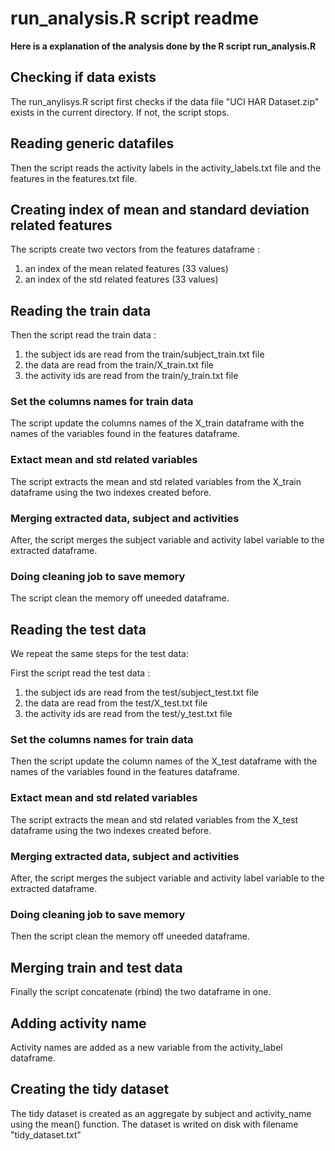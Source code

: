 # run_analysis.R script readme

**Here is a explanation of the analysis done by the R script run_analysis.R**

## Checking if data exists
The run_anylisys.R script first checks if the data file "UCI HAR Dataset.zip" exists in the current directory. If not, the script stops.

## Reading generic datafiles
Then the script reads the activity labels in the activity_labels.txt file and the features in the features.txt file.

## Creating index of mean and standard deviation related features 
The scripts create two vectors from the features dataframe :
 1. an index of the mean related features (33 values)
 2. an index of the std related features (33 values)

## Reading the train data
Then the script read the train data :
 1. the subject ids are read from the train/subject_train.txt file
 2. the data are read from the train/X_train.txt file
 3. the activity ids are read from the train/y_train.txt file 
 
### Set the columns names for train data
The script update the columns names of the X_train dataframe with the names of the variables found in the features dataframe.

### Extact mean and std related variables 
The script extracts the mean and std related variables from the X_train dataframe using the two indexes created before.

### Merging extracted data, subject and activities
After, the script merges the subject variable and activity label variable to the extracted dataframe.

### Doing cleaning job to save memory
The script clean the memory off uneeded dataframe.

## Reading the test data
We repeat the same steps for the test data:

First the script read the test data :
 1. the subject ids are read from the test/subject_test.txt file
 2. the data are read from the test/X_test.txt file
 3. the activity ids are read from the test/y_test.txt file 
 
### Set the columns names for train data
Then the script update the column names of the X_test dataframe with the names of the variables found in the features dataframe.

### Extact mean and std related variables 
The script extracts the mean and std related variables from the X_test dataframe using the two indexes created before.

### Merging extracted data, subject and activities
After, the script merges the subject variable and activity label variable to the extracted dataframe.

### Doing cleaning job to save memory
Then the script clean the memory off uneeded dataframe.

## Merging train and test data
Finally the script concatenate (rbind) the two dataframe in one.

## Adding activity name
Activity names are added as a new variable from the activity_label dataframe. 

## Creating the tidy dataset
The tidy dataset is created as an aggregate by subject and activity_name using the mean() function. The dataset is writed on disk with filename "tidy_dataset.txt" 

 

 